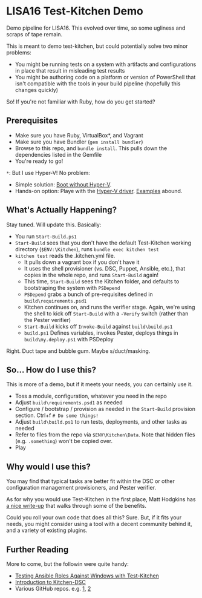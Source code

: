 # LISA16 Test-Kitchen Demo

Demo pipeline for LISA16.  This evolved over time, so some ugliness and scraps of tape remain.

This is meant to demo test-kitchen, but could potentially solve two minor problems:

* You might be running tests on a system with artifacts and configurations in place that result in misleading test results
* You might be authoring code on a platform or version of PowerShell that isn't compatible with the tools in your build pipeline (hopefully this changes quickly)

So!  If you're not familiar with Ruby, how do you get started?

## Prerequisites

* Make sure you have Ruby, VirtualBox*, and Vagrant
* Make sure you have Bundler (`gem install bundler`)
* Browse to this repo, and `bundle install`.  This pulls down the dependencies listed in the Gemfile
* You're ready to go!

`*`: But I use Hyper-V!  No problem:

* Simple solution: [Boot without Hyper-V](http://www.hanselman.com/blog/SwitchEasilyBetweenVirtualBoxAndHyperVWithABCDEditBootEntryInWindows81.aspx).
* Hands-on option: Playe with the [Hyper-V driver](https://github.com/test-kitchen/kitchen-hyperv).  [Examples](https://gaelcolas.com/2016/07/11/introduction-to-kitchen-dsc/) abound.

## What's Actually Happening?

Stay tuned.  Will update this.  Basically:

* You run `Start-Build.ps1`
* `Start-Build` sees that you don't have the default Test-Kitchen working directory (`$ENV:\Kitchen`), runs `bundle exec kitchen test`
* `kitchen test` reads the .kitchen.yml file.
  * It pulls down a vagrant box if you don't have it
  * It uses the shell provisioner (vs. DSC, Puppet, Ansible, etc.), that copies in the whole repo, and runs `Start-Build` again!
  * This time, `Start-Build` sees the Kitchen folder, and defaults to bootstraping the system with `PSDepend`
  * `PSDepend` grabs a bunch of pre-requisites defined in `build\requirements.psd1`
  * Kitchen continues on, and runs the verifier stage.  Again, we're using the shell to kick off `Start-Build` with a `-Verify` switch (rather than the Pester verifier)
  * `Start-Build` kicks off `Invoke-Build` against `build\build.ps1`
  * `build.ps1` Defines variables, invokes Pester, deploys things in `build\my.deploy.ps1` with PSDeploy

Right.  Duct tape and bubble gum.  Maybe s/duct/masking.

## So... How do I use this?

This is more of a demo, but if it meets your needs, you can certainly use it.

* Toss a module, configuration, whatever you need in the repo
* Adjust `build\requirements.psd1` as needed
* Configure / bootstrap / provision as needed in the `Start-Build` provision section.  Ctrl+f `# Do some things!`
* Adjust `build\build.ps1` to run tests, deployments, and other tasks as needed
* Refer to files from the repo via `$ENV\Kitchen\Data`.  Note that hidden files (e.g. `.something`) won't be copied over.
* Play

## Why would I use this?

You may find that typical tasks are better fit within the DSC or other configuration management provisioners, and Pester verifier.

As for why you would use Test-Kitchen in the first place, Matt Hodgkins has [a nice write-up](https://hodgkins.io/testing-ansible-roles-windows-test-kitchen) that walks through some of the benefits.

Could you roll your own code that does all this?  Sure.  But, if it fits your needs, you might consider using a tool with a decent community behind it, and a variety of existing plugins.

## Further Reading

More to come, but the followin were quite handy:

* [Testing Ansible Roles Against Windows with Test-Kitchen](https://hodgkins.io/testing-ansible-roles-windows-test-kitchen)
* [Introduction to Kitchen-DSC](https://gaelcolas.com/2016/07/11/introduction-to-kitchen-dsc/)
* Various GitHub repos.  e.g. [1](https://github.com/smurawski/dsc-kitchen-project), [2](https://github.com/powershellorg/cwebadministration/tree/smurawski/adding_tests)
